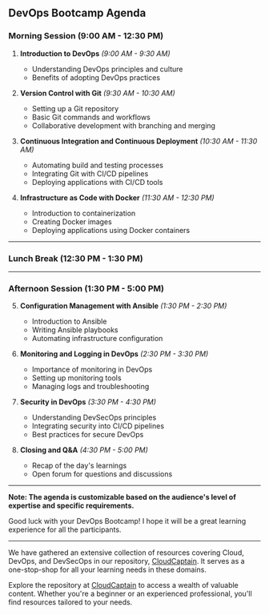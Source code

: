## DevOps Bootcamp Agenda

### Morning Session (9:00 AM - 12:30 PM)

1. **Introduction to DevOps** *(9:00 AM - 9:30 AM)*
   - Understanding DevOps principles and culture
   - Benefits of adopting DevOps practices

2. **Version Control with Git** *(9:30 AM - 10:30 AM)*
   - Setting up a Git repository
   - Basic Git commands and workflows
   - Collaborative development with branching and merging

3. **Continuous Integration and Continuous Deployment** *(10:30 AM - 11:30 AM)*
   - Automating build and testing processes
   - Integrating Git with CI/CD pipelines
   - Deploying applications with CI/CD tools

4. **Infrastructure as Code with Docker** *(11:30 AM - 12:30 PM)*
   - Introduction to containerization
   - Creating Docker images
   - Deploying applications using Docker containers

---

### Lunch Break (12:30 PM - 1:30 PM)

---

### Afternoon Session (1:30 PM - 5:00 PM)

5. **Configuration Management with Ansible** *(1:30 PM - 2:30 PM)*
   - Introduction to Ansible
   - Writing Ansible playbooks
   - Automating infrastructure configuration

6. **Monitoring and Logging in DevOps** *(2:30 PM - 3:30 PM)*
   - Importance of monitoring in DevOps
   - Setting up monitoring tools
   - Managing logs and troubleshooting

7. **Security in DevOps** *(3:30 PM - 4:30 PM)*
   - Understanding DevSecOps principles
   - Integrating security into CI/CD pipelines
   - Best practices for secure DevOps

8. **Closing and Q&A** *(4:30 PM - 5:00 PM)*
   - Recap of the day's learnings
   - Open forum for questions and discussions

---

**Note: The agenda is customizable based on the audience's level of expertise and specific requirements.**

Good luck with your DevOps Bootcamp! I hope it will be a great learning experience for all the participants.

---

We have gathered an extensive collection of resources covering Cloud, DevOps, and DevSecOps in our repository, [CloudCaptain](https://github.com/nomadicmehul/CloudCaptain). It serves as a one-stop-shop for all your learning needs in these domains. 

Explore the repository at [CloudCaptain](https://github.com/nomadicmehul/CloudCaptain) to access a wealth of valuable content. Whether you're a beginner or an experienced professional, you'll find resources tailored to your needs. 